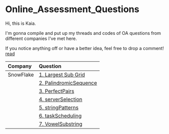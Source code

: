# Online_Assessment_Questions
Hi, this is Kaia.

I'm gonna compile and put up my threads and codes of OA questions from different companies I've met here.

If you notice anything off or have a better idea, feel free to drop a comment!
[read](README.md)

|Company|Question|
|:---|:---|
|SnowFlake|[1. Largest Sub Grid](SnowFlake\src\LargestSubGrid\LargestSubGrid.java)
||[2. PalindromicSequence](SnowFlake\src\PalindromicSequence)|
||[3. PerfectPairs](SnowFlake\src\PerfectPairs)|
||[4. serverSelection](SnowFlake\src\serverSelection)|
||[5. stringPatterns](SnowFlake\src\stringPatterns)|
||[6. taskScheduling](SnowFlake\src\taskScheduling)|
||[7. VowelSubstring](SnowFlake\src\VowelSubstring)
